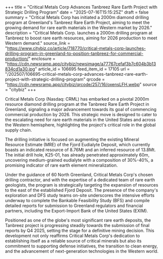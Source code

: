 +++
title = "Critical Metals Corp Advances Tanbreez Rare Earth Project with Strategic Drilling Program"
date = "2025-07-16T15:15:25Z"
draft = false
summary = "Critical Metals Corp has initiated a 2000m diamond drilling program at Greenland's Tanbreez Rare Earth Project, aiming to meet the growing demand for rare earth materials in the Western market by 2026."
description = "Critical Metals Corp. launches a 2000m drilling program at Tanbreez to boost rare earth resources, aiming for 2026 production to meet Western demand."
source_link = "https://www.citybiz.co/article/718770/critical-metals-corp-launches-drilling-program-in-greenland-to-position-tanbreez-for-commercial-production/"
enclosure = "https://cdn.newsramp.app/citybiz/newsimage/a77767cefaf3b7c604b3b13834cd1a30.jpg"
article_id = 106695
feed_item_id = 17105
url = "/202507/106695-critical-metals-corp-advances-tanbreez-rare-earth-project-with-strategic-drilling-program"
qrcode = "https://cdn.newsramp.app/citybiz/qrcode/257/16/oxensLFH.webp"
source = "citybiz"
+++

<p>Critical Metals Corp (Nasdaq: CRML) has embarked on a pivotal 2000m resource diamond drilling program at the Tanbreez Rare Earth Project in Greenland, signaling a major advancement towards its goal of commencing commercial production by 2026. This strategic move is designed to cater to the escalating need for rare earth materials in the United States and across the Western hemisphere, highlighting the project's critical role in the global supply chain.</p><p>The drilling initiative is focused on augmenting the existing Mineral Resource Estimate (MRE) of the Fjord Eudialyte Deposit, which currently boasts an indicated resource of 8.76Mt and an inferred resource of 13.8Mt. The initial drill hole, K25-01, has already penetrated approximately 60m, uncovering medium-grained eudialyte with a composition of 30%-40%, a promising indicator of rare earth element mineralization.</p><p>Under the guidance of 60 North Greenland, Critical Metals Corp's chosen drilling contractor, and with the expertise of a dedicated team of rare earth geologists, the program is strategically targeting the expansion of resources to the east of the established Fjord Deposit. The presence of the company's exploration and DFS study teams on-site underscores the intensive efforts underway to complete the Bankable Feasibility Study (BFS) and compile detailed reports for submission to Greenland regulators and financial partners, including the Export-Import Bank of the United States (EXIM).</p><p>Positioned as one of the globe's most significant rare earth deposits, the Tanbreez project is progressing steadily towards the submission of final reports by Q4 2025, setting the stage for a definitive mining decision. This development not only reaffirms Critical Metals Corp's dedication to establishing itself as a reliable source of critical minerals but also its commitment to supporting defense initiatives, the transition to clean energy, and the advancement of next-generation technologies in the Western world.</p>